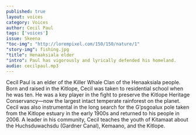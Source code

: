 ```yaml
---
published: true
layout: voices
category: Voices
author: Cecil Paul
tags: ['voices']
issue: Skeena
"toc-img": "http://lorempixel.com/150/150/nature/1"
"story-img": fishing.jpg
"title": Henaaksiala elder
"intro": Paul has vigorously and lyrically defended his homeland.
audio: cecilpaul.mp3
---
```

Cecil Paul is an elder of the Killer Whale Clan of the Henaaksiala people. Born and raised in the Kitlope, Cecil was taken to residential school when he was ten. He was a key player in the fight to preserve the Kitlope Heritage Conservancy—now the largest intact temperate rainforest on the planet. Cecil was also instrumental in the long search for the G’psgoalux pole taken from the Kitlope estuary in the early 1900s and returned to his people in 2006. A leader in his community, Cecil teaches the youth of Kitamaat about the Huchsduwachsdu (Gardner Canal), Kemaano, and the Kitlope. 
